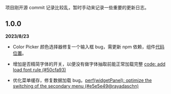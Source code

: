项目刚开源 commit 记录比较乱，暂时手动来记录一些重要的更新日志。

## 1.0.0

**2023/8/23**

- Color Picker 颜色选择器修复一个输入框 bug，需更新 npm 依赖，组件[代码位置](https://github.com/palxiao/poster-design/blob/main/src/components/modules/settings/colorSelect.vue)。

- 增加是否精简字体的开关，以便没有做字体抽取前能正常加载完整 [code: add load font rule (#50cfa93)](https://github.com/palxiao/poster-design/commit/50cfa93d190bc97d7011769debf514471e3ee008)

- 优化菜单缓存，修复数据加载 bug。[perf(widgetPanel): optimize the switching of the secondary menu (#e5e5e49@rayadaschn)](https://github.com/palxiao/poster-design/commit/e5e5e492e32f739edd5da94f1eab0a54d61dfc4f)